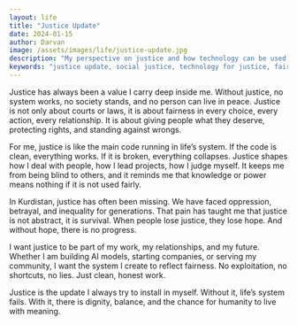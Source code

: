 ```yaml
---
layout: life
title: "Justice Update"
date: 2024-01-15
author: Darvan
image: /assets/images/life/justice-update.jpg
description: "My perspective on justice and how technology can be used to promote fairness and equality. Using innovation to address social justice issues."
keywords: "justice update, social justice, technology for justice, fairness and equality, justice technology, social equality, technology solutions for justice, justice innovation, equality through technology, social justice technology, justice advancement"
---
```


Justice has always been a value I carry deep inside me. Without justice, no system works, no society stands, and no person can live in peace. Justice is not only about courts or laws, it is about fairness in every choice, every action, every relationship. It is about giving people what they deserve, protecting rights, and standing against wrongs.

For me, justice is like the main code running in life’s system. If the code is clean, everything works. If it is broken, everything collapses. Justice shapes how I deal with people, how I lead projects, how I judge myself. It keeps me from being blind to others, and it reminds me that knowledge or power means nothing if it is not used fairly.

In Kurdistan, justice has often been missing. We have faced oppression, betrayal, and inequality for generations. That pain has taught me that justice is not abstract, it is survival. When people lose justice, they lose hope. And without hope, there is no progress.

I want justice to be part of my work, my relationships, and my future. Whether I am building AI models, starting companies, or serving my community, I want the system I create to reflect fairness. No exploitation, no shortcuts, no lies. Just clean, honest work.

Justice is the update I always try to install in myself. Without it, life’s system fails. With it, there is dignity, balance, and the chance for humanity to live with meaning.